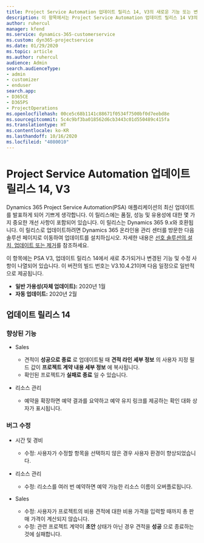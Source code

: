 ```yaml
---
title: Project Service Automation 업데이트 릴리스 14, V3의 새로운 기능 또는 변경된 기능
description: 이 항목에서는 Project Service Automation 업데이트 릴리스 14 V3의 새로운 기능에 대한 정보를 제공합니다.
author: ruhercul
manager: kfend
ms.service: dynamics-365-customerservice
ms.custom: dyn365-projectservice
ms.date: 01/29/2020
ms.topic: article
ms.author: ruhercul
audience: Admin
search.audienceType:
- admin
- customizer
- enduser
search.app:
- D365CE
- D365PS
- ProjectOperations
ms.openlocfilehash: 00ce5c68b1141c88671f0534f7500bf0d7eebd8e
ms.sourcegitcommit: 5c4c9bf3ba018562d6cb3443c01d550489c415fa
ms.translationtype: HT
ms.contentlocale: ko-KR
ms.lasthandoff: 10/16/2020
ms.locfileid: "4080010"
---
```

# <a name="project-service-automation-update-release-14-v3"></a>Project Service Automation 업데이트 릴리스 14, V3
Dynamics 365 Project Service Automation(PSA) 애플리케이션의 최신 업데이트를 발표하게 되어 기쁘게 생각합니다. 이 릴리스에는 품질, 성능 및 유용성에 대한 몇 가지 중요한 개선 사항이 포함되어 있습니다. 이 릴리스는 Dynamics 365 9.x와 호환됩니다. 이 릴리스로 업데이트하려면 Dynamics 365 온라인용 관리 센터를 방문한 다음 솔루션 페이지로 이동하여 업데이트를 설치하십시오. 자세한 내용은 [선호 솔루션의 설치, 업데이트 또는 제거](https://docs.microsoft.com/power-platform/admin/install-remove-preferred-solution)를 참조하세요.

이 항목에는 PSA V3, 업데이트 릴리스 14에서 새로 추가되거나 변경된 기능 및 수정 사항이 나열되어 있습니다. 이 버전의 빌드 번호는 V3.10.4.21이며 다음 일정으로 일반적으로 제공됩니다.

- **일반 가용성(자체 업데이트):** 2020년 1월
- **자동 업데이트:** 2020년 2월

## <a name="update-release-14"></a>업데이트 릴리스 14

### <a name="enhancements"></a>향상된 기능

- Sales

     - 견적이 **성공으로 종료** 로 업데이트될 때 **견적 라인 세부 정보** 의 사용자 지정 필드 값이 **프로젝트 계약 내용 세부 정보** 에 복사됩니다.
     - 확인된 프로젝트가 **실패로 종료** 일 수 있습니다.

- 리소스 관리

     - 예약을 확장하면 예약 결과를 요약하고 예약 유지 링크를 제공하는 확인 대화 상자가 표시됩니다.


### <a name="bug-fixes"></a>버그 수정

- 시간 및 경비

     - 수정: 사용자가 수정할 항목을 선택하지 않은 경우 사용자 환경이 향상되었습니다.

- 리소스 관리

     - 수정: 리소스를 여러 번 예약하면 예약 가능한 리소스 이름이 오버플로됩니다.

- Sales

     - 수정: 사용자가 프로젝트의 비용 견적에 대한 비용 가격을 입력할 때까지 총 판매 가격이 계산되지 않습니다.
     - 수정: 관련 프로젝트 계약이 **초안** 상태가 아닌 경우 견적을 **성공** 으로 종료하는 것에 실패합니다.

